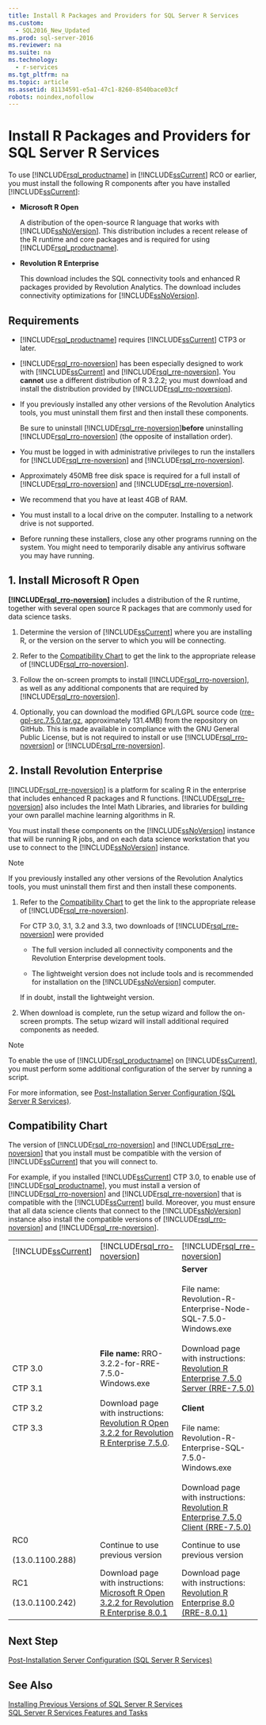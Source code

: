 ```yaml
---
title: Install R Packages and Providers for SQL Server R Services
ms.custom: 
  - SQL2016_New_Updated
ms.prod: sql-server-2016
ms.reviewer: na
ms.suite: na
ms.technology: 
  - r-services
ms.tgt_pltfrm: na
ms.topic: article
ms.assetid: 81134591-e5a1-47c1-8260-8540bace03cf
robots: noindex,nofollow
---
```

# Install R Packages and Providers for SQL Server R Services
  To use [!INCLUDE[rsql_productname](../../Topics/TopicNameContainA/includes/rsql_productname_md.md)] in [!INCLUDE[ssCurrent](../../Topics/TopicNameContainA/includes/ssCurrent_md.md)] RC0 or earlier, you must install the following R components after you have installed [!INCLUDE[ssCurrent](../../Topics/TopicNameContainA/includes/ssCurrent_md.md)]:  
  
-   **Microsoft R Open**  
  
     A distribution of the open-source R language that works with [!INCLUDE[ssNoVersion](../../Topics/TopicNameContainA/includes/ssNoVersion_md.md)]. This distribution includes a recent release of the R runtime and core packages and is required for using [!INCLUDE[rsql_productname](../../Topics/TopicNameContainA/includes/rsql_productname_md.md)].  
  
-   **Revolution R Enterprise**  
  
     This download includes the SQL connectivity tools and enhanced R packages provided by Revolution Analytics. The download includes connectivity optimizations for [!INCLUDE[ssNoVersion](../../Topics/TopicNameContainA/includes/ssNoVersion_md.md)].  
  
## Requirements  
  
-   [!INCLUDE[rsql_productname](../../Topics/TopicNameContainA/includes/rsql_productname_md.md)] requires [!INCLUDE[ssCurrent](../../Topics/TopicNameContainA/includes/ssCurrent_md.md)] CTP3 or later.  
  
-   [!INCLUDE[rsql_rro-noversion](../../Topics/TopicNameNotContainA/includes/rsql_rro-noversion_md.md)] has been especially designed to work with [!INCLUDE[ssCurrent](../../Topics/TopicNameContainA/includes/ssCurrent_md.md)] and [!INCLUDE[rsql_rre-noversion](../../Topics/TopicNameNotContainA/includes/rsql_rre-noversion_md.md)]. You **cannot** use a different distribution of R 3.2.2; you  must  download and install the distribution provided by [!INCLUDE[rsql_rro-noversion](../../Topics/TopicNameNotContainA/includes/rsql_rro-noversion_md.md)].  
  
-   If you previously installed any other versions of the Revolution Analytics tools, you must uninstall them first and then install these components.  
  
     Be sure to uninstall [!INCLUDE[rsql_rre-noversion](../../Topics/TopicNameNotContainA/includes/rsql_rre-noversion_md.md)]**before** uninstalling [!INCLUDE[rsql_rro-noversion](../../Topics/TopicNameNotContainA/includes/rsql_rro-noversion_md.md)] (the opposite of installation order).  
  
-   You must be logged in with administrative privileges to run the installers for [!INCLUDE[rsql_rre-noversion](../../Topics/TopicNameNotContainA/includes/rsql_rre-noversion_md.md)] and [!INCLUDE[rsql_rro-noversion](../../Topics/TopicNameNotContainA/includes/rsql_rro-noversion_md.md)].  
  
-   Approximately 450MB free disk space is required for a full install of [!INCLUDE[rsql_rro-noversion](../../Topics/TopicNameNotContainA/includes/rsql_rro-noversion_md.md)] and [!INCLUDE[rsql_rre-noversion](../../Topics/TopicNameNotContainA/includes/rsql_rre-noversion_md.md)].  
  
-   We recommend that you have at least 4GB of RAM.  
  
-   You must install to a local drive on the computer. Installing to a network drive is not supported.  
  
-   Before running these installers, close any other programs running on the system. You might need to temporarily disable any antivirus software you may have running.  
  
## 1. Install Microsoft R Open  
 **[!INCLUDE[rsql_rro-noversion](../../Topics/TopicNameNotContainA/includes/rsql_rro-noversion_md.md)]**  includes a distribution of the R runtime, together with several open source R packages that are commonly used for data science tasks.  
  
1.  Determine the version of [!INCLUDE[ssCurrent](../../Topics/TopicNameContainA/includes/ssCurrent_md.md)] where you are installing R, or the version on the server to which you will be connecting.  
  
2.  Refer to the [Compatibility Chart](#bkmk_CompatibilityChart) to get the link to the appropriate release of [!INCLUDE[rsql_rro-noversion](../../Topics/TopicNameNotContainA/includes/rsql_rro-noversion_md.md)].  
  
3.  Follow the on-screen prompts to install [!INCLUDE[rsql_rro-noversion](../../Topics/TopicNameNotContainA/includes/rsql_rro-noversion_md.md)], as well as any additional components that are required by [!INCLUDE[rsql_rro-noversion](../../Topics/TopicNameNotContainA/includes/rsql_rro-noversion_md.md)].  
  
4.  Optionally, you can download the modified GPL/LGPL  source code ([rre-gpl-src.7.5.0.tar.gz](http://go.microsoft.com/fwlink/?LinkId=690702), approximately  131.4MB) from the repository on GitHub. This is made available in compliance with the GNU General Public License, but is not required to install or use [!INCLUDE[rsql_rro-noversion](../../Topics/TopicNameNotContainA/includes/rsql_rro-noversion_md.md)] or [!INCLUDE[rsql_rre-noversion](../../Topics/TopicNameNotContainA/includes/rsql_rre-noversion_md.md)].  
  
## 2. Install Revolution Enterprise  
 [!INCLUDE[rsql_rre-noversion](../../Topics/TopicNameNotContainA/includes/rsql_rre-noversion_md.md)] is a platform for scaling R in the enterprise that includes enhanced R packages and R functions. [!INCLUDE[rsql_rre-noversion](../../Topics/TopicNameNotContainA/includes/rsql_rre-noversion_md.md)] also includes the Intel Math Libraries, and  libraries for building your own parallel machine learning algorithms in R.  
  
 You must install these components on the [!INCLUDE[ssNoVersion](../../Topics/TopicNameContainA/includes/ssNoVersion_md.md)] instance that will be running R jobs, and on each data science workstation that you use to connect to the [!INCLUDE[ssNoVersion](../../Topics/TopicNameContainA/includes/ssNoVersion_md.md)] instance.  
  
> [!NOTE]  
>  If you previously installed any other versions of the Revolution Analytics tools, you must uninstall them first and then install these components.  
  
1.  Refer to the [Compatibility Chart](#bkmk_CompatibilityChart) to get the link to the appropriate release of [!INCLUDE[rsql_rre-noversion](../../Topics/TopicNameNotContainA/includes/rsql_rre-noversion_md.md)].  
  
     For CTP 3.0, 3.1, 3.2 and 3.3, two downloads of [!INCLUDE[rsql_rre-noversion](../../Topics/TopicNameNotContainA/includes/rsql_rre-noversion_md.md)] were provided  
  
    -   The  full version included all connectivity components and the Revolution Enterprise development tools.  
  
    -   The lightweight version does not include tools and is recommended for installation on the [!INCLUDE[ssNoVersion](../../Topics/TopicNameContainA/includes/ssNoVersion_md.md)] computer.  
  
     If in doubt, install the lightweight version.  
  
2.  When download is complete, run the setup wizard and follow the on-screen prompts. The setup wizard will install additional required components as needed.  
  
> [!NOTE]  
>  To enable the use of [!INCLUDE[rsql_productname](../../Topics/TopicNameContainA/includes/rsql_productname_md.md)] on [!INCLUDE[ssCurrent](../../Topics/TopicNameContainA/includes/ssCurrent_md.md)], you must perform some additional configuration of the server by running a script.  
>   
>  For more information, see [Post-Installation Server Configuration &#40;SQL Server R Services&#41;](../../Topics/TopicNameNotContainA/Post-Installation-Server-Configuration--SQL-Server-R-Services-.md).  
  
##  <a name="bkmk_CompatibilityChart"></a> Compatibility Chart  
 The version of [!INCLUDE[rsql_rro-noversion](../../Topics/TopicNameNotContainA/includes/rsql_rro-noversion_md.md)] and [!INCLUDE[rsql_rre-noversion](../../Topics/TopicNameNotContainA/includes/rsql_rre-noversion_md.md)] that you install must be compatible with the version of [!INCLUDE[ssCurrent](../../Topics/TopicNameContainA/includes/ssCurrent_md.md)] that you will connect to.  
  
 For example, if you installed [!INCLUDE[ssCurrent](../../Topics/TopicNameContainA/includes/ssCurrent_md.md)] CTP 3.0, to enable use of [!INCLUDE[rsql_productname](../../Topics/TopicNameContainA/includes/rsql_productname_md.md)], you must install a version of [!INCLUDE[rsql_rro-noversion](../../Topics/TopicNameNotContainA/includes/rsql_rro-noversion_md.md)] and [!INCLUDE[rsql_rre-noversion](../../Topics/TopicNameNotContainA/includes/rsql_rre-noversion_md.md)] that is compatible with the [!INCLUDE[ssCurrent](../../Topics/TopicNameContainA/includes/ssCurrent_md.md)] build. Moreover, you must ensure that all data science clients that connect to the  [!INCLUDE[ssNoVersion](../../Topics/TopicNameContainA/includes/ssNoVersion_md.md)] instance also install  the compatible  versions of [!INCLUDE[rsql_rro-noversion](../../Topics/TopicNameNotContainA/includes/rsql_rro-noversion_md.md)] and [!INCLUDE[rsql_rre-noversion](../../Topics/TopicNameNotContainA/includes/rsql_rre-noversion_md.md)].  
  
||||  
|-|-|-|  
|[!INCLUDE[ssCurrent](../../Topics/TopicNameContainA/includes/ssCurrent_md.md)]|[!INCLUDE[rsql_rro-noversion](../../Topics/TopicNameNotContainA/includes/rsql_rro-noversion_md.md)]|[!INCLUDE[rsql_rre-noversion](../../Topics/TopicNameNotContainA/includes/rsql_rre-noversion_md.md)]|  
|CTP 3.0<br /><br /> CTP 3.1<br /><br /> CTP 3.2<br /><br /> CTP 3.3|**File name:** RRO-3.2.2-for-RRE-7.5.0-Windows.exe<br /><br /> Download page with instructions: [Revolution R Open 3.2.2 for Revolution R Enterprise 7.5.0](https://www.microsoft.com/download/details.aspx?id=49525).|**Server**<br /><br /> File name: Revolution-R-Enterprise-Node-SQL-7.5.0-Windows.exe<br /><br /> Download page with instructions: [Revolution R Enterprise 7.5.0 Server (RRE-7.5.0)](https://www.microsoft.com/download/details.aspx?id=49505)<br /><br /> **Client**<br /><br /> File name: Revolution-R-Enterprise-SQL-7.5.0-Windows.exe<br /><br /> Download page with instructions:  [Revolution R Enterprise 7.5.0 Client (RRE-7.5.0)](https://www.microsoft.com/download/details.aspx?id=50351)|  
|RC0<br /><br /> (13.0.1100.288)|Continue to use previous version|Continue to use previous version|  
|RC1<br /><br /> (13.0.1100.242)|Download page with instructions: [Microsoft R Open 3.2.2 for Revolution R Enterprise 8.0.1](http://go.microsoft.com/fwlink/?LinkID=723836&clcid=0x409)|Download page with instructions: [Revolution R Enterprise 8.0 (RRE-8.0.1)](http://go.microsoft.com/fwlink/?LinkID=724391&clcid=0x409)|  
  
## Next Step  
 [Post-Installation Server Configuration &#40;SQL Server R Services&#41;](../../Topics/TopicNameNotContainA/Post-Installation-Server-Configuration--SQL-Server-R-Services-.md)  
  
## See Also  
 [Installing Previous Versions of SQL Server R Services](../../Topics/TopicNameNotContainA/Installing-Previous-Versions-of-SQL-Server-R-Services.md)   
 [SQL Server R Services Features and Tasks](../../Topics/TopicNameNotContainA/SQL-Server-R-Services-Features-and-Tasks.md)  
  
  